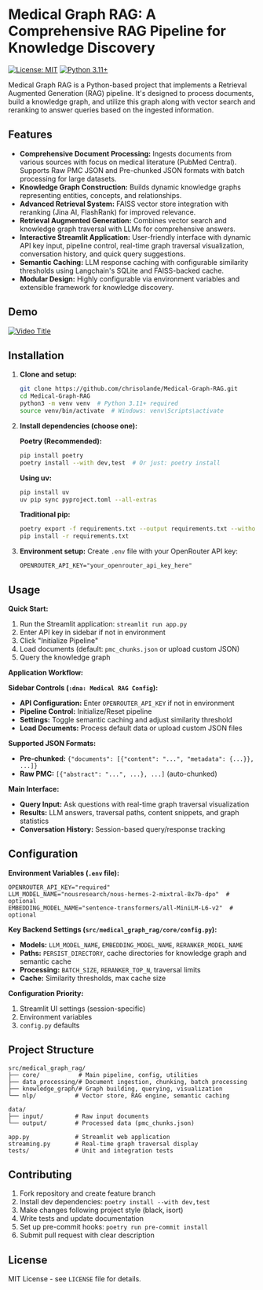 # Medical Graph RAG: A Comprehensive RAG Pipeline for Knowledge Discovery
[![License: MIT](https://img.shields.io/badge/License-MIT-blue.svg)](https://github.com/chrisolande/Medical-Graph-RAG/blob/main/LICENSE)
[![Python 3.11+](https://img.shields.io/badge/python-3.11+-blue.svg)](https://www.python.org/downloads/)

Medical Graph RAG is a Python-based project that implements a Retrieval Augmented Generation (RAG) pipeline. It's designed to process documents, build a knowledge graph, and utilize this graph along with vector search and reranking to answer queries based on the ingested information.

## Features

- **Comprehensive Document Processing:** Ingests documents from various sources with focus on medical literature (PubMed Central). Supports Raw PMC JSON and Pre-chunked JSON formats with batch processing for large datasets.
- **Knowledge Graph Construction:** Builds dynamic knowledge graphs representing entities, concepts, and relationships.
- **Advanced Retrieval System:** FAISS vector store integration with reranking (Jina AI, FlashRank) for improved relevance.
- **Retrieval Augmented Generation:** Combines vector search and knowledge graph traversal with LLMs for comprehensive answers.
- **Interactive Streamlit Application:** User-friendly interface with dynamic API key input, pipeline control, real-time graph traversal visualization, conversation history, and quick query suggestions.
- **Semantic Caching:** LLM response caching with configurable similarity thresholds using Langchain's SQLite and FAISS-backed cache.
- **Modular Design:** Highly configurable via environment variables and extensible framework for knowledge discovery.

## Demo
[![Video Title](https://img.youtube.com/vi/euVsXqd9A5c/maxresdefault.jpg)](https://youtu.be/euVsXqd9A5c)

## Installation

1. **Clone and setup:**
    ```bash
    git clone https://github.com/chrisolande/Medical-Graph-RAG.git
    cd Medical-Graph-RAG
    python3 -m venv venv  # Python 3.11+ required
    source venv/bin/activate  # Windows: venv\Scripts\activate
    ```

2. **Install dependencies (choose one):**
    
    **Poetry (Recommended):**
    ```bash
    pip install poetry
    poetry install --with dev,test  # Or just: poetry install
    ```
    
    **Using uv:**
    ```bash
    pip install uv
    uv pip sync pyproject.toml --all-extras
    ```
    
    **Traditional pip:**
    ```bash
    poetry export -f requirements.txt --output requirements.txt --without-hashes
    pip install -r requirements.txt
    ```

3. **Environment setup:**
    Create `.env` file with your OpenRouter API key:
    ```env
    OPENROUTER_API_KEY="your_openrouter_api_key_here"
    ```

## Usage

**Quick Start:**
1. Run the Streamlit application: `streamlit run app.py`
2. Enter API key in sidebar if not in environment
3. Click "Initialize Pipeline" 
4. Load documents (default: `pmc_chunks.json` or upload custom JSON)
5. Query the knowledge graph

**Application Workflow:**

**Sidebar Controls (`:dna: Medical RAG Config`):**
- **API Configuration:** Enter `OPENROUTER_API_KEY` if not in environment
- **Pipeline Control:** Initialize/Reset pipeline
- **Settings:** Toggle semantic caching and adjust similarity threshold
- **Load Documents:** Process default data or upload custom JSON files

**Supported JSON Formats:**
- **Pre-chunked:** `{"documents": [{"content": "...", "metadata": {...}}, ...]}`
- **Raw PMC:** `[{"abstract": "...", ...}, ...]` (auto-chunked)

**Main Interface:**
- **Query Input:** Ask questions with real-time graph traversal visualization
- **Results:** LLM answers, traversal paths, content snippets, and graph statistics
- **Conversation History:** Session-based query/response tracking

## Configuration

**Environment Variables (`.env` file):**
```env
OPENROUTER_API_KEY="required"
LLM_MODEL_NAME="nousresearch/nous-hermes-2-mixtral-8x7b-dpo"  # optional
EMBEDDING_MODEL_NAME="sentence-transformers/all-MiniLM-L6-v2"  # optional
```

**Key Backend Settings (`src/medical_graph_rag/core/config.py`):**
- **Models:** `LLM_MODEL_NAME`, `EMBEDDING_MODEL_NAME`, `RERANKER_MODEL_NAME`
- **Paths:** `PERSIST_DIRECTORY`, cache directories for knowledge graph and semantic cache
- **Processing:** `BATCH_SIZE`, `RERANKER_TOP_N`, traversal limits
- **Cache:** Similarity thresholds, max cache size

**Configuration Priority:**
1. Streamlit UI settings (session-specific)
2. Environment variables 
3. `config.py` defaults

## Project Structure

```
src/medical_graph_rag/
├── core/           # Main pipeline, config, utilities
├── data_processing/# Document ingestion, chunking, batch processing
├── knowledge_graph/# Graph building, querying, visualization
└── nlp/           # Vector store, RAG engine, semantic caching

data/
├── input/         # Raw input documents
└── output/        # Processed data (pmc_chunks.json)

app.py             # Streamlit web application
streaming.py       # Real-time graph traversal display
tests/             # Unit and integration tests
```

## Contributing

1. Fork repository and create feature branch
2. Install dev dependencies: `poetry install --with dev,test`
3. Make changes following project style (black, isort)
4. Write tests and update documentation
5. Set up pre-commit hooks: `poetry run pre-commit install`
6. Submit pull request with clear description

## License

MIT License - see `LICENSE` file for details.
